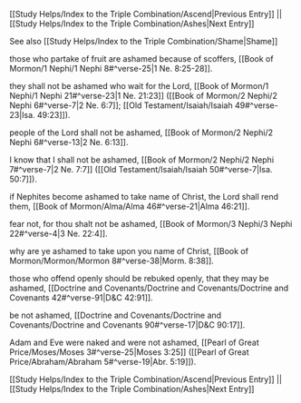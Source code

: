[[Study Helps/Index to the Triple Combination/Ascend|Previous Entry]]  ||  [[Study Helps/Index to the Triple Combination/Ashes|Next Entry]]

 See also [[Study Helps/Index to the Triple Combination/Shame|Shame]]

 those who partake of fruit are ashamed because of scoffers, [[Book of Mormon/1 Nephi/1 Nephi 8#^verse-25|1 Ne. 8:25-28]].

 they shall not be ashamed who wait for the Lord, [[Book of Mormon/1 Nephi/1 Nephi 21#^verse-23|1 Ne. 21:23]] ([[Book of Mormon/2 Nephi/2 Nephi 6#^verse-7|2 Ne. 6:7]]; [[Old Testament/Isaiah/Isaiah 49#^verse-23|Isa. 49:23]]).

 people of the Lord shall not be ashamed, [[Book of Mormon/2 Nephi/2 Nephi 6#^verse-13|2 Ne. 6:13]].

 I know that I shall not be ashamed, [[Book of Mormon/2 Nephi/2 Nephi 7#^verse-7|2 Ne. 7:7]] ([[Old Testament/Isaiah/Isaiah 50#^verse-7|Isa. 50:7]]).

 if Nephites become ashamed to take name of Christ, the Lord shall rend them, [[Book of Mormon/Alma/Alma 46#^verse-21|Alma 46:21]].

 fear not, for thou shalt not be ashamed, [[Book of Mormon/3 Nephi/3 Nephi 22#^verse-4|3 Ne. 22:4]].

 why are ye ashamed to take upon you name of Christ, [[Book of Mormon/Mormon/Mormon 8#^verse-38|Morm. 8:38]].

 those who offend openly should be rebuked openly, that they may be ashamed, [[Doctrine and Covenants/Doctrine and Covenants/Doctrine and Covenants 42#^verse-91|D&C 42:91]].

 be not ashamed, [[Doctrine and Covenants/Doctrine and Covenants/Doctrine and Covenants 90#^verse-17|D&C 90:17]].

 Adam and Eve were naked and were not ashamed, [[Pearl of Great Price/Moses/Moses 3#^verse-25|Moses 3:25]] ([[Pearl of Great Price/Abraham/Abraham 5#^verse-19|Abr. 5:19]]).

[[Study Helps/Index to the Triple Combination/Ascend|Previous Entry]]  ||  [[Study Helps/Index to the Triple Combination/Ashes|Next Entry]]